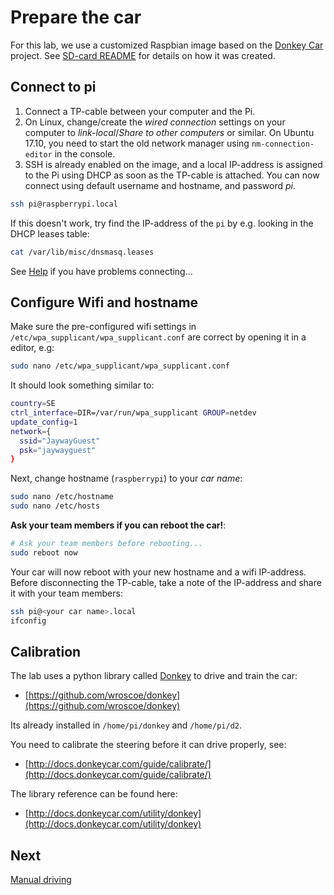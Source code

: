 # Prepare the car

For this lab, we use a customized Raspbian image based on the [Donkey Car](https://github.com/wroscoe/donkey) project. See [SD-card README](../sdcard/README.md) for details on how it was created.

## Connect to pi

1. Connect a TP-cable between your computer and the Pi.
2. On Linux, change/create the *wired connection* settings on your computer to *link-local*/*Share to other computers* or similar. On Ubuntu 17.10, you need to start the old network manager using `nm-connection-editor` in the console.
3. SSH is already enabled on the image, and a local IP-address is assigned to the Pi using DHCP as soon as the TP-cable is attached. You can now connect using default username and hostname, and password *pi*.

```bash
ssh pi@raspberrypi.local
```

If this doesn't work, try find the IP-address of the `pi` by e.g. looking in the DHCP leases table:

```bash
cat /var/lib/misc/dnsmasq.leases
```

See [Help](HELP.md) if you have problems connecting...

## Configure Wifi and hostname

Make sure the pre-configured wifi settings in `/etc/wpa_supplicant/wpa_supplicant.conf` are correct by opening it in a editor, e.g:

```bash
sudo nano /etc/wpa_supplicant/wpa_supplicant.conf
```

It should look something similar to:

```bash
country=SE
ctrl_interface=DIR=/var/run/wpa_supplicant GROUP=netdev
update_config=1
network={
  ssid="JaywayGuest"
  psk="jaywayguest"
}
```

Next, change hostname (`raspberrypi`) to your *car name*:
```bash
sudo nano /etc/hostname
sudo nano /etc/hosts
```

**Ask your team members if you can reboot the car!**:
```bash
# Ask your team members before rebooting...
sudo reboot now
```

Your car will now reboot with your new hostname and a wifi IP-address. Before disconnecting the TP-cable, take a note of the IP-address and share it with your team members:

```bash
ssh pi@<your car name>.local
ifconfig
```

## Calibration

The lab uses a python library called [Donkey](https://github.com/wroscoe/donkey) to drive and train the car:
- [https://github.com/wroscoe/donkey](https://github.com/wroscoe/donkey)

Its already installed in `/home/pi/donkey` and `/home/pi/d2`.

You need to calibrate the steering before it can drive properly, see:
- [http://docs.donkeycar.com/guide/calibrate/](http://docs.donkeycar.com/guide/calibrate/)

The library reference can be found here:
- [http://docs.donkeycar.com/utility/donkey](http://docs.donkeycar.com/utility/donkey)


## Next

[Manual driving](DRIVE-CAR.md)